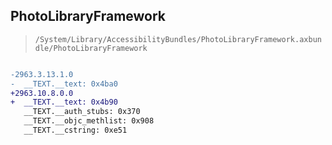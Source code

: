 ## PhotoLibraryFramework

> `/System/Library/AccessibilityBundles/PhotoLibraryFramework.axbundle/PhotoLibraryFramework`

```diff

-2963.3.13.1.0
-  __TEXT.__text: 0x4ba0
+2963.10.8.0.0
+  __TEXT.__text: 0x4b90
   __TEXT.__auth_stubs: 0x370
   __TEXT.__objc_methlist: 0x908
   __TEXT.__cstring: 0xe51

```
